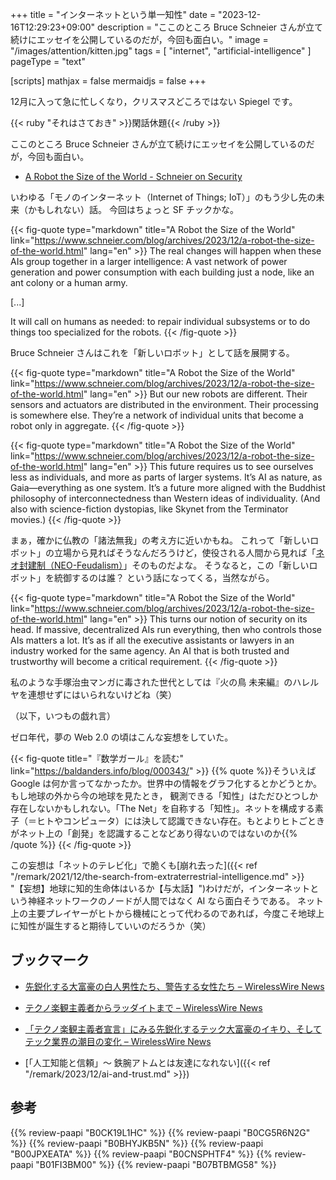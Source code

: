 +++
title = "インターネットという単一知性"
date =  "2023-12-16T12:29:23+09:00"
description = "ここのところ Bruce Schneier さんが立て続けにエッセイを公開しているのだが，今回も面白い。"
image = "/images/attention/kitten.jpg"
tags = [ "internet", "artificial-intelligence" ]
pageType = "text"

[scripts]
  mathjax = false
  mermaidjs = false
+++

12月に入って急に忙しくなり，クリスマスどころではない Spiegel です。

{{< ruby "それはさておき" >}}閑話休題{{< /ruby >}}

ここのところ Bruce Schneier さんが立て続けにエッセイを公開しているのだが，今回も面白い。

- [A Robot the Size of the World - Schneier on Security](https://www.schneier.com/blog/archives/2023/12/a-robot-the-size-of-the-world.html)

いわゆる「モノのインターネット（Internet of Things; IoT）」のもう少し先の未来（かもしれない）話。
今回はちょっと SF チックかな。

{{< fig-quote type="markdown" title="A Robot the Size of the World" link="https://www.schneier.com/blog/archives/2023/12/a-robot-the-size-of-the-world.html" lang="en" >}}
The real changes will happen when these AIs group together in a larger intelligence: A vast network of power generation and power consumption with each building just a node, like an ant colony or a human army.

[...]

It will call on humans as needed: to repair individual subsystems or to do things too specialized for the robots.
{{< /fig-quote >}}

Bruce Schneier さんはこれを「新しいロボット」として話を展開する。

{{< fig-quote type="markdown" title="A Robot the Size of the World" link="https://www.schneier.com/blog/archives/2023/12/a-robot-the-size-of-the-world.html" lang="en" >}}
But our new robots are different. Their sensors and actuators are distributed in the environment. Their processing is somewhere else. They’re a network of individual units that become a robot only in aggregate.
{{< /fig-quote >}}

{{< fig-quote type="markdown" title="A Robot the Size of the World" link="https://www.schneier.com/blog/archives/2023/12/a-robot-the-size-of-the-world.html" lang="en" >}}
This future requires us to see ourselves less as individuals, and more as parts of larger systems. It’s AI as nature, as Gaia—everything as one system. It’s a future more aligned with the Buddhist philosophy of interconnectedness than Western ideas of individuality. (And also with science-fiction dystopias, like Skynet from the Terminator movies.)
{{< /fig-quote >}}

まぁ，確かに仏教の「諸法無我」の考え方に近いかもね。
これって「新しいロボット」の立場から見ればそうなんだろうけど，使役される人間から見れば「[ネオ封建制（NEO-Feudalism）](https://yamdas.hatenablog.com/entry/20230828/neo-feudalism "時代はデジタル封建主義？ ジョエル・コトキン『新しい封建制がやってくる』が出るぞ - YAMDAS現更新履歴")」そのものだよな。
そうなると，この「新しいロボット」を統御するのは誰？ という話になってくる，当然ながら。

{{< fig-quote type="markdown" title="A Robot the Size of the World" link="https://www.schneier.com/blog/archives/2023/12/a-robot-the-size-of-the-world.html" lang="en" >}}
This turns our notion of security on its head. If massive, decentralized AIs run everything, then who controls those AIs matters a lot. It’s as if all the executive assistants or lawyers in an industry worked for the same agency. An AI that is both trusted and trustworthy will become a critical requirement.
{{< /fig-quote >}}

私のような手塚治虫マンガに毒された世代としては『火の鳥 未来編』のハレルヤを連想せずにはいられないけどね（笑）

（以下，いつもの戯れ言）

ゼロ年代，夢の Web 2.0 の頃はこんな妄想をしていた。

{{< fig-quote title="『数学ガール』を読む" link="https://baldanders.info/blog/000343/" >}}
{{% quote %}}そういえば Google は何か言ってなかったか。世界中の情報をグラフ化するとかどうとか。もし地球の外から今の地球を見たとき， 観測できる「知性」はただひとつしか存在しないかもしれない。「The Net」を自称する「知性」。ネットを構成する素子（＝ヒトやコンピュータ）には決して認識できない存在。もとよりヒトごときがネット上の「創発」を認識することなどあり得ないのではないのか{{% /quote %}}
{{< /fig-quote >}}

この妄想は「ネットのテレビ化」で脆くも[崩れ去った]({{< ref "/remark/2021/12/the-search-from-extraterrestrial-intelligence.md" >}} "【妄想】地球に知的生命体はいるか【与太話】")わけだが，インターネットという神経ネットワークのノードが人間ではなく AI なら面白そうである。
ネット上の主要プレイヤーがヒトから機械にとって代わるのであれば，今度こそ地球上に知性が誕生すると期待していいのだろうか（笑）

## ブックマーク

- [先鋭化する大富豪の白人男性たち、警告する女性たち – WirelessWire News](https://wirelesswire.jp/2023/09/85276/)
- [テクノ楽観主義者からラッダイトまで – WirelessWire News](https://wirelesswire.jp/2023/10/85416/)
- [「テクノ楽観主義者宣言」にみる先鋭化するテック大富豪のイキり、そしてテック業界の潮目の変化 – WirelessWire News](https://wirelesswire.jp/2023/11/85568/)

- [「人工知能と信頼」〜 鉄腕アトムとは友達になれない]({{< ref "/remark/2023/12/ai-and-trust.md" >}})

## 参考

{{% review-paapi "B0CK19L1HC" %}} <!-- ハッキング思考 Kindle 版 -->
{{% review-paapi "B0CG5R6N2G" %}} <!-- 新しい封建制がやってくる ネオ封建制 -->
{{% review-paapi "B0BHYJKB5N" %}} <!-- PLUTO -->
{{% review-paapi "B00JPXEATA" %}} <!-- 火の鳥 未来編 -->
{{% review-paapi "B0CNSPHTF4" %}} <!-- Brave Blazar MindaRyn -->
{{% review-paapi "B01FI3BM00" %}} <!-- ときめきポポロン♪ -->
{{% review-paapi "B07BTBMG58" %}} <!-- “らしく” いきましょ セーラームーン SuperS -->
